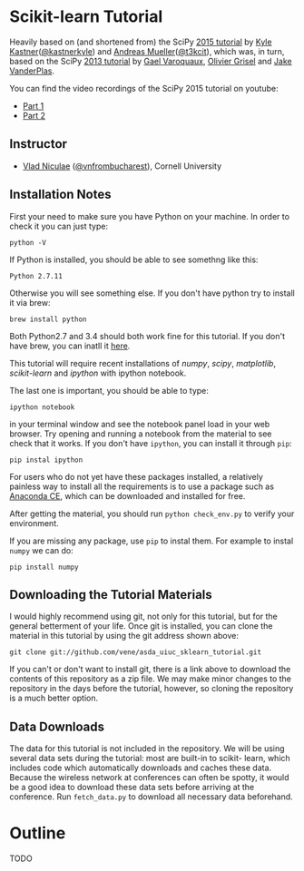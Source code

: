 Scikit-learn Tutorial
=====================

Heavily based on (and shortened from) the SciPy [2015 tutorial](https://github.com/amueller/scipy_2015_sklearn_tutorial) by [Kyle Kastner](https://kastnerkyle.github.io/)([@kastnerkyle](https://twitter.com/kastnerkyle)) and [Andreas Mueller](http://amuller.github.io)([@t3kcit](https://twitter.com/t3kcit)), which was, in turn, based on the SciPy [2013 tutorial](https://github.com/jakevdp/sklearn_scipy2013) by [Gael Varoquaux](http://gael-varoquaux.info), [Olivier Grisel](http://ogrisel.com) and [Jake VanderPlas](http://jakevdp.github.com).

You can find the video recordings of the SciPy 2015 tutorial on youtube:

- [Part 1](https://www.youtube.com/watch?v=80fZrVMurPM)
- [Part 2](https://www.youtube.com/watch?v=Ud-FsEWegmA)

Instructor
----------

- [Vlad Niculae](https://vene.ro) ([@vnfrombucharest](https://twitter.com/vnfrombucharest)), Cornell University

Installation Notes
------------------

First your need to make sure you have Python on your machine. In order to check it you can just type: 

    python -V 
    
If Python is installed, you should be able to see somethng like this: 

    Python 2.7.11

Otherwise you will see something else. If you don't have python try to install it via brew: 

    brew install python 

Both Python2.7 and 3.4 should both work fine for this tutorial.
If you don't have brew, you can inatll it [here](http://brew.sh/). 

This tutorial will require recent installations of *numpy*, *scipy*,
*matplotlib*, *scikit-learn* and *ipython* with ipython
notebook.

The last one is important, you should be able to type:

    ipython notebook

in your terminal window and see the notebook panel load in your web browser. 
Try opening and running a notebook from the material to see check that it works.
If you don't have `ipython`, 
you can install it through `pip`: 

    pip instal ipython 
   
For users who do not yet have these packages installed, a relatively
painless way to install all the requirements is to use a package such as
[Anaconda CE](http://store.continuum.io/ "Anaconda CE"), which can be
downloaded and installed for free.

After getting the material, you should run ``python check_env.py`` to verify
your environment.

If you are missing any package, use `pip` to instal them. For example to instal `numpy` we can do: 

    pip install numpy

Downloading the Tutorial Materials
----------------------------------
I would highly recommend using git, not only for this tutorial, but for the
general betterment of your life.  Once git is installed, you can clone the
material in this tutorial by using the git address shown above:

    git clone git://github.com/vene/asda_uiuc_sklearn_tutorial.git

If you can't or don't want to install git, there is a link above to download
the contents of this repository as a zip file.  We may make minor changes to
the repository in the days before the tutorial, however, so cloning the
repository is a much better option.

Data Downloads
--------------

The data for this tutorial is not included in the repository.  We will be
using several data sets during the tutorial: most are built-in to scikit-
learn, which includes code which automatically downloads and caches these
data.  Because the wireless network at conferences can often be spotty, it
would be a good idea to download these data sets before arriving at the
conference. Run ``fetch_data.py`` to download all necessary data beforehand.

Outline
=======

TODO
